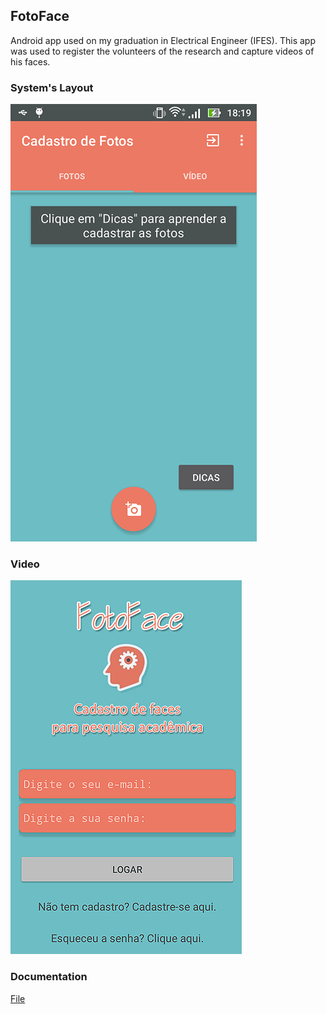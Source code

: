 ## FotoFace

Android app used on my graduation in Electrical Engineer (IFES). This app was used to register the volunteers of the research and capture videos of his faces.

### System's Layout
![Layout](https://raw.githubusercontent.com/WanderScheidegger/valida1.1/master/fig/fotos_01.png)

### Video
[![video](https://raw.githubusercontent.com/WanderScheidegger/valida1.1/master/fig/vid.png)](https://drive.google.com/file/d/1yswL-aDiGsC1YSQntftUk0SCPF72dA4w/preview "Video Preview")

### Documentation
[File](https://raw.githubusercontent.com/WanderScheidegger/valida1.1/master/tcc_wander_final.pdf)

